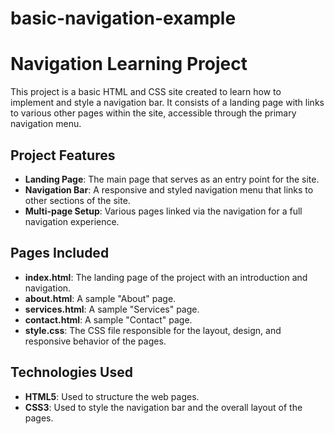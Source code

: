 # basic-navigation-example
# Navigation Learning Project

This project is a basic HTML and CSS site created to learn how to implement and style a navigation bar. It consists of a landing page with links to various other pages within the site, accessible through the primary navigation menu.

## Project Features

- **Landing Page**: The main page that serves as an entry point for the site.
- **Navigation Bar**: A responsive and styled navigation menu that links to other sections of the site.
- **Multi-page Setup**: Various pages linked via the navigation for a full navigation experience.
  
## Pages Included

- **index.html**: The landing page of the project with an introduction and navigation.
- **about.html**: A sample "About" page.
- **services.html**: A sample "Services" page.
- **contact.html**: A sample "Contact" page.
- **style.css**: The CSS file responsible for the layout, design, and responsive behavior of the pages.

## Technologies Used

- **HTML5**: Used to structure the web pages.
- **CSS3**: Used to style the navigation bar and the overall layout of the pages.

